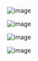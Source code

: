 ![image](https://user-images.githubusercontent.com/108928206/191016228-577dae36-c31d-4754-a461-99dd92153e2b.png)

![image](https://user-images.githubusercontent.com/108928206/191016251-2520d877-0916-4756-8566-71b1a531b670.png)

![image](https://user-images.githubusercontent.com/108928206/191016336-afb6c067-a452-4fde-be89-bc8baaede320.png)

![image](https://user-images.githubusercontent.com/108928206/191016384-42208fea-4211-467c-89de-9f0ed45688c6.png)

